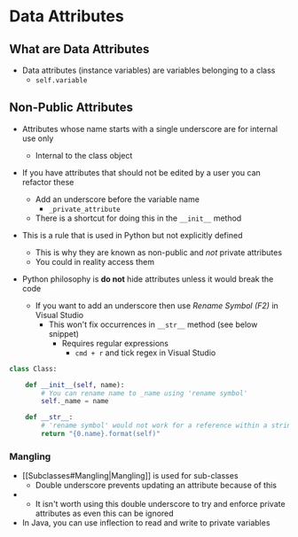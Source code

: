 # Data Attributes

## What are Data Attributes
- Data attributes (instance variables) are variables belonging to a class
	- `self.variable`

## Non-Public Attributes
- Attributes whose name starts with a single underscore are for internal use only
	- Internal to the class object
- If you have attributes that should not be edited by a user you can refactor these
	- Add an underscore before the variable name
		- `_private_attribute`
	- There is a shortcut for doing this in the `__init__` method

- This is a rule that is used in Python but not explicitly defined
	- This is why they are known as non-public and *not* private attributes
	- You could in reality access them
- Python philosophy is **do not** hide attributes unless it would break the code
	- If you want to add an underscore then use *Rename Symbol (F2)* in Visual Studio
		- This won't fix occurrences in `__str__` method (see below snippet)
			- Requires regular expressions
				- `cmd + r` and tick regex in Visual Studio

```python
class Class:

	def __init__(self, name):
		# You can rename name to _name using 'rename symbol'
		self._name = name

	def __str__:
		# 'rename symbol' would not work for a reference within a string format
		return "{0.name}.format(self)"
```


### Mangling
- [[Subclasses#Mangling|Mangling]] is used for sub-classes
	- Double underscore prevents updating an attribute because of this
- - It isn't worth using this double underscore to try and enforce private attributes as even this can be ignored
- In Java, you can use inflection to read and write to private variables